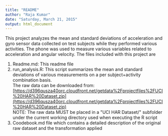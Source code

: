 ```yaml
---
title: "README"
author: "Raja Kumar"
date: "Saturday, March 21, 2015"
output: html_document
---
```

This project analyzes the mean and standard deviations of acceleration and gyro sensor data collected on test subjects while they performed various activities. The phone was used to measure various variables related to acceleration and angular velocity. 
The files included with this project are  
1. Readme.md: This readme file  
2. run_analysis.R: This script summarizes the mean and standard deviations of various measurements on a per subject+activity combination basis.  
The raw data can be downloaded from:  
[https://d396qusza40orc.cloudfront.net/getdata%2Fprojectfiles%2FUCI%20HAR%20Dataset.zip](https://d396qusza40orc.cloudfront.net/getdata%2Fprojectfiles%2FUCI%20HAR%20Dataset.zip)   
NOTE: The raw data MUST be placed in a "UCI HAR Dataset/" subfolder under the current working directory used when executing the R script  
3. Coodebook.md file which contains a detailed description of the original raw dataset and the transformation applied  
